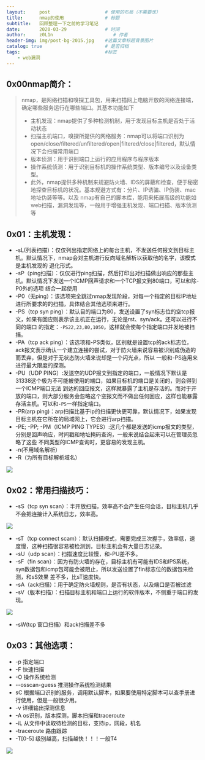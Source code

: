 ```yaml
---
layout:     post                    # 使用的布局（不需要改）
title:      nmap的使用               # 标题 
subtitle:   回顾整理一下之前的学习笔记
date:       2020-03-29              # 时间
author:     z0L1n                      # 作者
header-img: img/post-bg-2015.jpg    #这篇文章标题背景图片
catalog: true                       # 是否归档
tags:                               #标签
    - web漏洞
---
```



## 0x00nmap简介：
> nmap，是网络扫描和嗅探工具包，用来扫描网上电脑开放的网络连接端，确定哪些服务运行在哪些端口。其基本功能如下
>- 主机发现：nmap提供了多种检测机制，用于发现目标主机是否处于活动状态
>- 扫描主机端口，嗅探所提供的网络服务：nmap可以将端口识别为open/close/filtered/unfiltered/open|filtered/close|filtered，默认情况下会扫描常用端口
>- 版本侦测：用于识别端口上运行的应用程序与程序版本
>- 操作系统侦测：用于识别目标机的操作系统类型、版本编号以及设备类型。
>- 此外，nmap提供多种机制来规避防火墙、IDS的屏蔽和检查，便于秘密地探查目标机的状况。基本规避方式有：分片、IP诱骗、IP伪装、mac地址伪装等等。以及
nmap有自己的脚本库，能用来拓展高级的功能如web扫描，漏洞发现等，一般用于增强主机发现、端口扫描、版本侦测等

## 0x01：主机发现：
- -sL(列表扫描）：仅仅列出指定网络上的每台主机，不发送任何报文到目标主机。默认情况下，nmap会对主机进行反向域名解析以获取他的名字，该模式是主机发现的
退化形式。
- -sP（ping扫描）：仅仅进行ping扫描，然后打印出对扫描做出响应的那些主机。默认情况下发送一个ICMP回声请求和一个TCP报文到80端口，可以和除-P0外的选项
结合一起使用
- -P0（无ping）：该选项完全跳过nmap发现阶段，对每一个指定的目标IP地址进行所要求的的扫描，具体结合其他选项来进行。
- -PS（tcp syn ping）：默认目的端口为80，发送设置了syn标志位的空tcp报文，如果有回应则表示该主机正在运行，无论是rst、syn/ack。还可以进行不同的端口
的指定：`-PS22,23,80,1050`，这样就会使每个指定端口并发地被扫描。
- -PA（tcp ack ping）：该选项和-PS类似，区别就是设置tcp的ack标志位，ack报文表示确认一个建立连接的尝试，对于防火墙来说容易被识别成伪造的而丢弃，但是对于无状态防火墙来说却是一个闪光点，所以
一般和-PS连用来进行最大限度的探测。
- -PU（UDP PING）:发送空的UDP报文到指定的端口，一般情况下默认是31338这个极为不可能被使用的端口，如果目标机的端口是关闭的，则会得到一个ICMP端口无法
到达的回应报文，这样就暴露了主机是存活的。而对于开放的端口，则大部分服务会忽略这个空报文而不做出任何回应，这样也能暴露存活主机。可以和`-PS`一样指定端口。
- -PR(arp ping)：arp扫描比基于ip的扫描更快更可靠，默认情况下，如果发现目标主机在它所在的局域网上，它会进行arp扫描。
- -PE; -PP; -PM（ICMP PING TYPES）:这几个都是发送的icmp报文的类型，分别是回声响应，时间戳和地址掩码查询，一般来说结合起来可以在管理员忽略了这些
不同类型的ICMP查询时，更容易的发现主机。
- -n(不用域名解析）
- -R（为所有目标解析域名）

![](https://wx1.sinaimg.cn/mw690/007IMTbqly1gdb1d43xd4j30jx0dwaep.jpg)

## 0x02：常用扫描技巧：
- -sS（tcp syn scan）：半开放扫描，效率高不会产生任何会话，目标主机几乎不会把连接计入系统日志，效率高。

![](https://wx3.sinaimg.cn/mw690/007IMTbqly1gdb1d8bi2cj30g60b6dj0.jpg)

- -sT（tcp connect scam）：默认扫描模式，需要完成三次握手，效率低，速度慢，这种扫描很容易被检测到，目标主机会有大量日志记录。
- -sU（udp scan）：扫描速度比较慢，和-PU差不多。
- -sF（fin scan）：因为有防火墙的存在，目标主机有可能有IDS和IPS系统，syn数据包和icmp包可能会被阻止，所以发送设置了fin标志位的数据包来检测，和sS效果
差不多，比sT速度快。
- -sA（ack扫描）：用于确定防火墙规则，是否有状态，以及端口是否被过滤
- -sV（版本扫描）：扫描目标主机和端口上运行的软件版本，不侧重于端口的发现。

![](https://wx1.sinaimg.cn/mw690/007IMTbqly1gdb1dykhocj30ld06igo2.jpg)
- -sW(tcp 窗口扫描）和ack扫描差不多

## 0x03：其他选项：
- -p 指定端口
- -F 快速扫描
- -O 操作系统检测 
- --osscan-guess 推测操作系统检测结果
- sC 根据端口识别的服务，调用默认脚本，如果要使用特定脚本可以查手册进行使用，但是一般很少用。
- -v 详细输出探测信息
- -A os识别，版本探测，脚本扫描和traceroute
- -iL 从文件中读取待检测的目标，支持ip，网段，机名
- -traceroute 路由跟踪
- -T[0-5] 级别越高，扫描越快！！！一般T4

![](https://wx2.sinaimg.cn/mw690/007IMTbqly1gdb1d5p6ysj30fg0duq6q.jpg)

